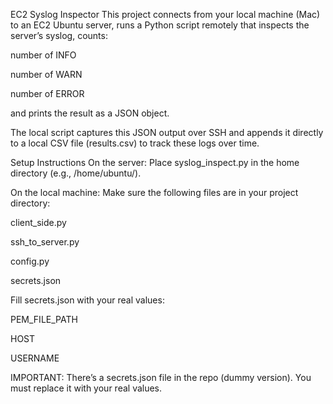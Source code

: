 EC2 Syslog Inspector
This project connects from your local machine (Mac) to an EC2 Ubuntu server, runs a Python script remotely that inspects the server’s syslog, counts:

number of INFO

number of WARN

number of ERROR

and prints the result as a JSON object.

The local script captures this JSON output over SSH and appends it directly to a local CSV file (results.csv) to track these logs over time.

Setup Instructions
On the server:
Place syslog_inspect.py in the home directory (e.g., /home/ubuntu/).

On the local machine:
Make sure the following files are in your project directory:

client_side.py

ssh_to_server.py

config.py

secrets.json

Fill secrets.json with your real values:

PEM_FILE_PATH

HOST

USERNAME

IMPORTANT:
There’s a secrets.json file in the repo (dummy version). You must replace it with your real values.


